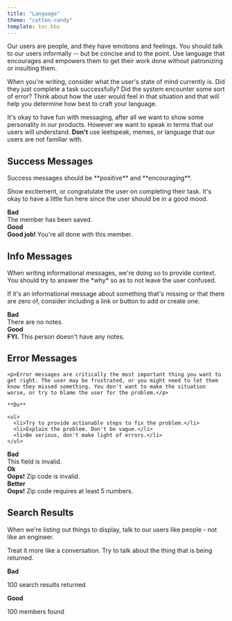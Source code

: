 ```yaml
---
title: "Language"
theme: "cotton-candy"
template: toc.hbs
---
```


Our users are people, and they have emotions and feelings. You should talk to our users informally -- but be concise and to the point. Use language that encourages and empowers them to get their work done without patronizing or insulting them.

When you're writing, consider what the user's state of mind currently is. Did they just complete a task successfully? Did the system encounter some sort of error? Think about how the user would feel in that situation and that will help you determine how best to craft your language.

It's okay to have fun with messaging, after all we want to show some personality in our products. However we want to speak in terms that our users will understand. **Don't** use leetspeak, memes, or language that our users are not familiar with.

## Success Messages

<div class="section">
  <div class="col">
    <p>
      Success messages should be **positive** and **encouraging**.
    </p>
    <p>
      Show excitement, or congratulate the user on completing their task. It's okay to have a little fun here since the user should be in a good mood.
    </p>
  </div>
  <div class="col">
    <strong class="bad">
      <span class="icon-x" title="icon name" aria-hidden="true"></span> Bad
    </strong>
    <div class="alert alert-success">The member has been saved.</div>
    <strong class="good">
      <span class="icon-check" title="icon name" aria-hidden="true"></span> Good
    </strong>
    <div class="alert alert-success"><strong>Good job!</strong> You're all done with this member.</div>
  </div>
</div>

## Info Messages

<div class="section">
  <div class="col">
    <p>When writing informational messages, we're doing so to provide context. You should try to answer the *why* so as to not leave the user confused.</p>
    <p>If it's an informational message about something that's missing or that there are zero of, consider including a link or button to add or create one.</p>
  </div>
  <div class="col">
    <strong class="bad">
      <span class="icon-x" title="icon name" aria-hidden="true"></span> Bad
    </strong>
    <div class="alert alert-info">There are no notes.</div>
    <strong class="good">
      <span class="icon-check" title="icon name" aria-hidden="true"></span> Good
    </strong>
    <div class="alert alert-info"><strong>FYI.</strong> This person doesn't have any notes.</div>
  </div>
</div>

## Error Messages

<div class="section">
  <div class="col">

    <p>Error messages are critically the most important thing you want to get right. The user may be frustrated, or you might need to let them know they missed something. You don't want to make the situation worse, or try to blame the user for the problem.</p>

    **Do**

    <ul>
      <li>Try to provide actionable steps to fix the problem.</li>
      <li>Explain the problem. Don't be vague.</li>
      <li>Be serious, don't make light of errors.</li>
    </ul>

  </div>
  <div class="col">
    <strong class="bad">
      <span class="icon-x" title="icon name" aria-hidden="true"></span> Bad
    </strong>
    <div class="alert alert-error">This field is invalid.</div>
    <strong class="good">
      <span class="icon-check" title="icon name" aria-hidden="true"></span> Ok
    </strong>
    <div class="alert alert-error"><strong>Oops!</strong> Zip code is invalid.</div>
    <strong class="good">
      <span class="icon-check" title="icon name" aria-hidden="true"></span> Better
    </strong>
    <div class="alert alert-error"><strong>Oops!</strong> Zip code requires at least 5 numbers.</div>
  </div>
</div>

## Search Results

<div class="section">
  <div class="col">
    <p>When we're listing out things to display, talk to our users like people - not like an engineer.</p>
    <p>Treat it more like a conversation. Try to talk about the thing that is being returned.</p>
  </div>
  <div class="col">
    <strong class="bad">
      <span class="icon-x" title="icon name" aria-hidden="true"></span> Bad
    </strong>
    <p>100 search results returned</p>
    <strong class="good">
      <span class="icon-check" title="icon name" aria-hidden="true"></span> Good
    </strong>
    <p>100 members found</p>

  </div>
</div>